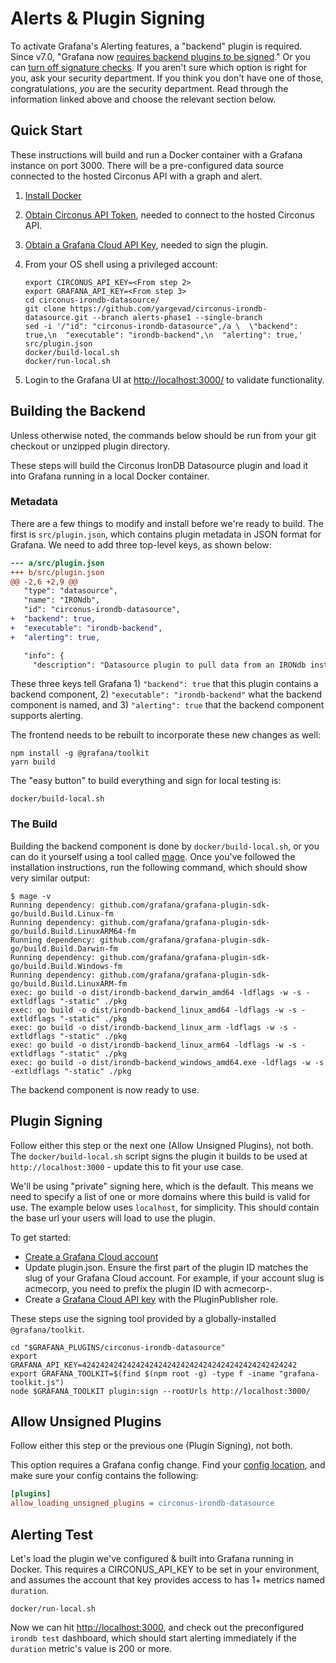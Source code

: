 # Alerts & Plugin Signing

To activate Grafana's Alerting features, a "backend" plugin is required. Since v7.0, "Grafana now [requires backend plugins to be signed](https://grafana.com/docs/grafana/latest/installation/upgrading/#backend-plugins)." Or you can [turn off signature checks](https://grafana.com/docs/grafana/latest/plugins/plugin-signatures/#allow-unsigned-plugins). If you aren't sure which option is right for you, ask your security department. If you think you don't have one of those, congratulations, *you* are the security department. Read through the information linked above and choose the relevant section below.

## Quick Start

These instructions will build and run a Docker container with a Grafana instance on port 3000. There will be a pre-configured data source connected to the hosted Circonus API with a  graph and alert.

1. [Install Docker](https://docs.docker.com/get-docker/)
2. [Obtain Circonus API Token](https://docs.circonus.com/circonus/integrations/api/api-tokens/), needed to connect to the hosted Circonus API.
3. [Obtain a Grafana Cloud API Key](https://grafana.com/docs/grafana-cloud/reference/create-api-key/),  needed to sign the plugin.
4. From your OS shell using a privileged account:

   ```shell
   export CIRCONUS_API_KEY=<From step 2>
   export GRAFANA_API_KEY=<From step 3>
   cd circonus-irondb-datasource/
   git clone https://github.com/yargevad/circonus-irondb-datasource.git --branch alerts-phase1 --single-branch
   sed -i '/"id": "circonus-irondb-datasource",/a \  \"backend": true,\n  "executable": "irondb-backend",\n  "alerting": true,' src/plugin.json
   docker/build-local.sh
   docker/run-local.sh
   ```

5. Login to the Grafana UI at <http://localhost:3000/> to validate functionality.

## Building the Backend

Unless otherwise noted, the commands below should be run from your git checkout or unzipped plugin directory.

These steps will build the Circonus IronDB Datasource plugin and load it into Grafana running in a local Docker container.

### Metadata

There are a few things to modify and install before we're ready to build. The first is `src/plugin.json`, which contains plugin metadata in JSON format for Grafana. We need to add three top-level keys, as shown below:

```diff
--- a/src/plugin.json
+++ b/src/plugin.json
@@ -2,6 +2,9 @@
   "type": "datasource",
   "name": "IRONdb",
   "id": "circonus-irondb-datasource",
+  "backend": true,
+  "executable": "irondb-backend",
+  "alerting": true,

   "info": {
     "description": "Datasource plugin to pull data from an IRONdb installation.",
```

These three keys tell Grafana 1) `"backend": true` that this plugin contains a backend component, 2) `"executable": "irondb-backend"` what the backend component is named, and 3) `"alerting": true` that the backend component supports alerting.

The frontend needs to be rebuilt to incorporate these new changes as well:

```shell
npm install -g @grafana/toolkit
yarn build
```

The "easy button" to build everything and sign for local testing is:

```shell
docker/build-local.sh
```

### The Build

Building the backend component is done by `docker/build-local.sh`, or you can do it yourself using a tool called [mage](https://github.com/magefile/mage#readme). Once you've followed the installation instructions, run the following command, which should show very similar output:

```shell
$ mage -v
Running dependency: github.com/grafana/grafana-plugin-sdk-go/build.Build.Linux-fm
Running dependency: github.com/grafana/grafana-plugin-sdk-go/build.Build.LinuxARM64-fm
Running dependency: github.com/grafana/grafana-plugin-sdk-go/build.Build.Darwin-fm
Running dependency: github.com/grafana/grafana-plugin-sdk-go/build.Build.Windows-fm
Running dependency: github.com/grafana/grafana-plugin-sdk-go/build.Build.LinuxARM-fm
exec: go build -o dist/irondb-backend_darwin_amd64 -ldflags -w -s -extldflags "-static" ./pkg
exec: go build -o dist/irondb-backend_linux_amd64 -ldflags -w -s -extldflags "-static" ./pkg
exec: go build -o dist/irondb-backend_linux_arm -ldflags -w -s -extldflags "-static" ./pkg
exec: go build -o dist/irondb-backend_linux_arm64 -ldflags -w -s -extldflags "-static" ./pkg
exec: go build -o dist/irondb-backend_windows_amd64.exe -ldflags -w -s -extldflags "-static" ./pkg
```

The backend component is now ready to use.

## Plugin Signing

Follow either this step or the next one (Allow Unsigned Plugins), not both. The `docker/build-local.sh` script signs the plugin it builds to be used at `http://localhost:3000` - update this to fit your use case.

We'll be using "private" signing here, which is the default. This means we need to specify a list of one or more domains where this build is valid for use. The example below uses `localhost`, for simplicity. This should contain the base url your users will load to use the plugin.

To get started:

- [Create a Grafana Cloud account](https://grafana.com/auth/sign-up/create-user)
- Update plugin.json. Ensure the first part of the plugin ID matches the slug of your Grafana Cloud account. For example, if your account slug is acmecorp, you need to prefix the plugin ID with acmecorp-.
- Create a [Grafana Cloud API key](https://grafana.com/docs/grafana-cloud/reference/create-api-key/) with the PluginPublisher role.

These steps use the signing tool provided by a globally-installed `@grafana/toolkit`.

```shell
cd "$GRAFANA_PLUGINS/circonus-irondb-datasource"
export GRAFANA_API_KEY=424242424242424242424242424242424242424242424242
export GRAFANA_TOOLKIT=$(find $(npm root -g) -type f -iname "grafana-toolkit.js")
node $GRAFANA_TOOLKIT plugin:sign --rootUrls http://localhost:3000/
```

## Allow Unsigned Plugins

Follow either this step or the previous one (Plugin Signing), not both.

This option requires a Grafana config change. Find your [config location](https://grafana.com/docs/grafana/latest/administration/configuration/), and make sure your config contains the following:

```ini
[plugins]
allow_loading_unsigned_plugins = circonus-irondb-datasource
```

## Alerting Test

Let's load the plugin we've configured & built into Grafana running in Docker. This requires a CIRCONUS_API_KEY to be set in your environment, and assumes the account that key provides access to has 1+ metrics named `duration`.

```shell
docker/run-local.sh
```

Now we can hit <http://localhost:3000>, and check out the preconfigured `irondb test` dashboard, which should start alerting immediately if the `duration` metric's value is 200 or more.
